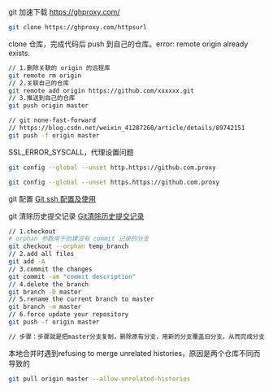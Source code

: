 git 加速下载 https://ghproxy.com/

```bash
git clone https://ghproxy.com/httpsurl
```



clone 仓库，完成代码后 push 到自己的仓库。error: remote origin already exists.

```bash
// 1.删除关联的 origin 的远程库
git remote rm origin
// 2.关联自己的仓库
git remote add origin https://github.com/xxxxxx.git
// 3.推送到自己的仓库
git push origin master

// git none-fast-forward 
// https://blog.csdn.net/weixin_41287260/article/details/89742151
git push -f origin master
```



SSL_ERROR_SYSCALL，代理设置问题

```bash
git config --global --unset http.https://github.com.proxy

git config --global --unset https.https://github.com.proxy
```



git 配置 [Git ssh 配置及使用](https://blog.csdn.net/gdutxiaoxu/article/details/53573399)



git 清除历史提交记录 [Git清除历史提交记录](https://blog.csdn.net/Liu_Wd/article/details/120910899)

```bash
// 1.checkout
# orphan 参数用于创建没有 commit 记录的分支
git checkout --orphan temp_branch
// 2.add all files
git add -A
// 3.commit the changes
git commit -am "commit description"
// 4.delete the branch
git branch -D master
// 5.rename the current branch to master
git branch -m master
// 6.force update your repository
git push -f origin master

// 步骤：步骤就是把master分支复制，删除原有分支，用新的分支覆盖旧分支。从而完成分支替换，清除历史记录。注意：历史记录清除后无法回滚。
```



本地合并时遇到refusing to merge unrelated histories，原因是两个仓库不同而导致的

```bash
git pull origin master --allow-unrelated-histories
```

